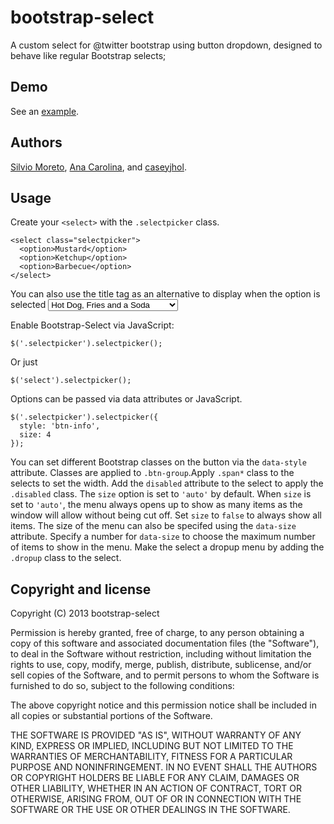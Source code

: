 bootstrap-select
================

A custom select for @twitter bootstrap using button dropdown, designed to behave like regular Bootstrap selects;

## Demo

See an [example](http://caseyjhol.github.com/bootstrap-select/).

## Authors

[Silvio Moreto](http://github.com/silviomoreto),
[Ana Carolina](http://github.com/anacarolinats), and
[caseyjhol](https://github.com/caseyjhol).

## Usage

Create your `<select>` with the `.selectpicker` class.

    <select class="selectpicker">
      <option>Mustard</option>
      <option>Ketchup</option>
      <option>Barbecue</option>
    </select>
    

You can also use the title tag as an alternative to display when the option is selected
    <select class="selectpicker">
        <option title="Combo 1">Hot Dog, Fries and a Soda</option>
        <option title="Combo 2">Burger, Shake and a Smile</option>
        <option title="Combo 3">Sugar, Spice and all things nice</option>
    </select>

Enable Bootstrap-Select via JavaScript:

    $('.selectpicker').selectpicker();

Or just

    $('select').selectpicker();
    
Options can be passed via data attributes or JavaScript.

    $('.selectpicker').selectpicker({
      style: 'btn-info',
      size: 4
    });

You can set different Bootstrap classes on the button via the `data-style` attribute. Classes are applied to `.btn-group`.Apply `.span*` class to the selects to set the width. Add the `disabled` attribute to the select to apply the `.disabled` class. The `size` option is set to `'auto'` by default. When `size` is set to `'auto'`, the menu always opens up to show as many items as the window will allow without being cut off. Set `size` to `false` to always show all items. The size of the menu can also be specifed using the `data-size` attribute. Specify a number for `data-size` to choose the maximum number of items to show in the menu. Make the select a dropup menu by adding the `.dropup` class to the select.

## Copyright and license

Copyright (C) 2013 bootstrap-select

Permission is hereby granted, free of charge, to any person obtaining a copy of this software and associated documentation files (the "Software"), to deal in the Software without restriction, including without limitation the rights to use, copy, modify, merge, publish, distribute, sublicense, and/or sell copies of the Software, and to permit persons to whom the Software is furnished to do so, subject to the following conditions:

The above copyright notice and this permission notice shall be included in all copies or substantial portions of the Software.

THE SOFTWARE IS PROVIDED "AS IS", WITHOUT WARRANTY OF ANY KIND, EXPRESS OR IMPLIED, INCLUDING BUT NOT LIMITED TO THE WARRANTIES OF MERCHANTABILITY, FITNESS FOR A PARTICULAR PURPOSE AND NONINFRINGEMENT. IN NO EVENT SHALL THE AUTHORS OR COPYRIGHT HOLDERS BE LIABLE FOR ANY CLAIM, DAMAGES OR OTHER LIABILITY, WHETHER IN AN ACTION OF CONTRACT, TORT OR OTHERWISE, ARISING FROM, OUT OF OR IN CONNECTION WITH THE SOFTWARE OR THE USE OR OTHER DEALINGS IN THE SOFTWARE.
